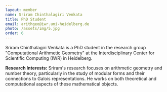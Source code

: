 ```yaml
---
layout: member
name: Sriram Chinthalagiri Venkata
title: PhD Student
email: arithgeo@iwr.uni-heidelberg.de
photo: /assets/img/5.jpg
order: 6
---
```


Sriram Chinthalagiri Venkata is a PhD student in the research group "Computational Arithmetic Geometry" at the Interdisciplinary Center for Scientific Computing (IWR) in Heidelberg.

**Research Interests:**
Sriram's research focuses on arithmetic geometry and number theory, particularly in the study of modular forms and their connections to Galois representations. He works on both theoretical and computational aspects of these mathematical objects. 